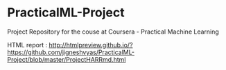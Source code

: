 # PracticalML-Project
Project Repository for the couse at Coursera - Practical Machine Learning

HTML report : http://htmlpreview.github.io/?https://github.com/jigneshvyas/PracticalML-Project/blob/master/ProjectHARRmd.html

